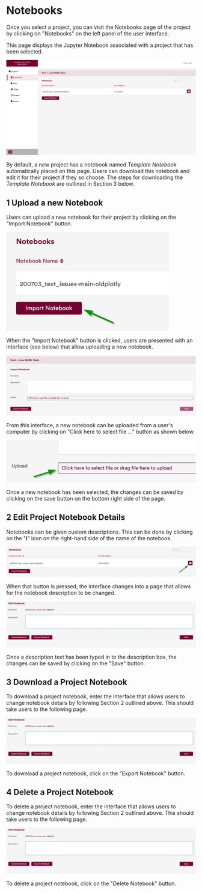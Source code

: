 # Notebooks

Once you select a project, you can visit the Notebooks page of the project by clicking on "Notebooks" on the left
panel of the user interface.

This page displays the Jupyter Notebook associated with a project that has been selected.

![](/img/doc/05_notebooks_page.jpg)

By default, a new project has a notebook named *Template Notebook* automatically placed on this page. Users can
download this notebook and edit it for their project if they so choose. The steps for downloading the
*Template Notebook* are outlined in Section 3 below.

##  **1 Upload a new Notebook** 

Users can upload a new notebook for their project by clicking on the "Import Notebook" button.

![](/img/doc/19_import_notebook.jpg)

When the "Import Notebook" button is clicked, users are presented with an interface (see below) that allow uploading a new notebook.

![](/img/doc/20_import_notebook_interface.jpg)

From this interface, a new notebook can be uploaded from a user's computer by clicking on "Click here to select
file ..." button as shown below.

![](/img/doc/21_select_notebook_upload.jpg)

Once a new notebook has been selected, the changes can be saved by clicking on the save button on the bottom right side of the page.

##  **2 Edit Project Notebook Details** 

Notebooks can be given custom descriptions. This can be done by clicking on the "**i**" icon on the right-hand side
of the name of the notebook.

![](/img/doc/22_change_notebook_details.jpg)

When that button is pressed, the interface changes into a page that allows for the notebook description to be changed.

![](/img/doc/23_change_notebook_details_interface.jpg)

Once a description text has been typed in to the description box, the changes can be saved by clicking on the "Save" button.

##  **3 Download a Project Notebook** 

To download a project notebook, enter the interface that allows users to change notebook details by following
Section 2 outlined above. This should take users to the following page.

![](/img/doc/23_change_notebook_details_interface.jpg)

To download a project notebook, click on the "Export Notebook" button.

##  **4 Delete a Project Notebook** 

To delete a project notebook, enter the interface that allows users to change notebook details by following Section 2
outlined above. This should take users to the following page.

![](/img/doc/23_change_notebook_details_interface.jpg)

To delete a project notebook, click on the "Delete Notebook" button.